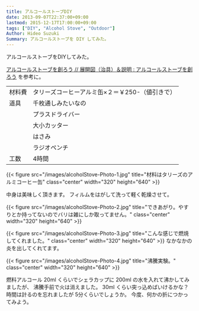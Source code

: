 ```yaml
---
title: アルコールストーブDIY
date: 2013-09-07T22:37:00+09:00
lastmod: 2015-12-17T17:00:00+09:00
tags: ["DIY", "Alcohol Stove", "Outdoor"]
Author: Hideo Suzuki
Summary: アルコールストーブを DIY してみた。
---
```


アルコールストーブをDIYしてみた。

[アルコールストーブを創ろう // 展開図（治具）＆説明 : アルコールストーブを創ろう](http://alcanstove.exblog.jp/6264123/) を参考に。

|||
|---|---|
|材料費|タリーズコーヒーアルミ缶×２＝￥250-（値引きで）|
|道具|千枚通しみたいなの|
|    |プラスドライバー|
|    |大小カッター|
|    |はさみ|
|    |ラジオペンチ|
|工数|4時間|


{{< figure src="/images/alcoholStove-Photo-1.jpg" title="材料はタリーズのアルミコーヒー缶" class="center" width="320" height="640" >}}

中身は美味しく頂きます。 フィルムをはがして洗って軽く乾燥させて。

{{< figure src="/images/alcoholStove-Photo-2.jpg" title="できあがり。やすりとか持ってないのでバリは雑にしか取ってません。" class="center" width="320" height="640" >}}

{{< figure src="/images/alcoholStove-Photo-3.jpg" title="こんな感じで燃焼してくれました。" class="center" width="320" height="640" >}}
なかなかの炎を出してくれてます。

{{< figure src="/images/alcoholStove-Photo-4.jpg" title="沸騰実験。" class="center" width="320" height="640" >}}

燃料アルコール 20ml くらいでシェラカップに 200ml の水を入れて沸かしてみましたが、 沸騰手前で火は消えました。 30ml くらい突っ込めばいけるかな？ 時間は計るのを忘れましたが 5分くらいでしょうか。 今度、何かの折につかってみよう。
